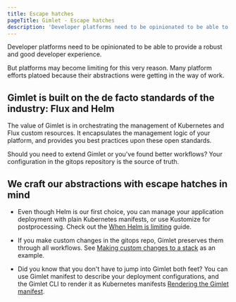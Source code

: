 ```yaml
---
title: Escape hatches
pageTitle: Gimlet - Escape hatches
description: 'Developer platforms need to be opinionated to be able to provide a robust and good developer experience. But platforms may become limiting for this very reason.'
---
```


Developer platforms need to be opinionated to be able to provide a robust and good developer experience.

But platforms may become limiting for this very reason. Many platform efforts platoed because their abstractions were getting in the way of work.

## Gimlet is built on the de facto standards of the industry: Flux and Helm

The value of Gimlet is in orchestrating the management of Kubernetes and Flux custom resources. It encapsulates the management logic of your platform, and provides you best practices upon these open standards.

Should you need to extend Gimlet or you've found better workflows? Your configuration in the gitops repository is the source of truth.

## We craft our abstractions with escape hatches in mind

- Even though Helm is our first choice, you can manage your application deployment with plain Kubernetes manifests, or use Kustomize for postprocessing. Check out the [When Helm is limiting](/docs/when-helm-is-limiting) guide.

- If you make custom changes in the gitops repo, Gimlet preserves them through all workflows. See [Making custom changes to a stack](/docs/managing-infrastructure-components#making-custom-changes-to-a-stack) as an example.

- Did you know that you don't have to jump into Gimlet both feet? You can use Gimlet manifest to describe your deployment configurations, and the Gimlet CLI to render it as Kubernetes manifests [Rendering the Gimlet manifest](/docs/gimlet-manifest-reference#rendering-the-gimlet-manifest).
